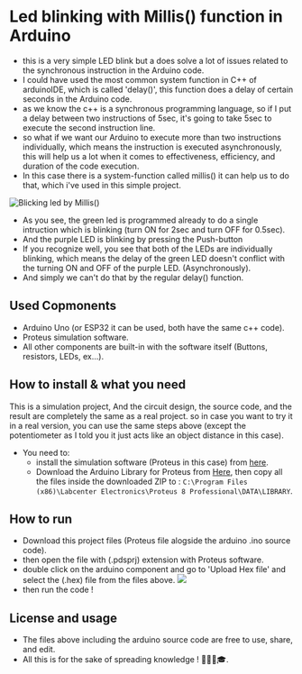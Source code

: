 
# Led blinking with Millis() function in Arduino
- this is a very simple LED blink but a does solve a lot of issues related to the synchronous instruction in the Arduino code.
- I could have used the most common system function in C++ of arduinoIDE, which is called 'delay()', this function does a delay of certain seconds in the Arduino code.
- as we know the c++ is a synchronous programming language, so if I put a delay between two instructions of 5sec, it's going to take 5sec to execute the second instruction line.
- so what if we want our Arduino to execute more than two instructions individually, which means the instruction is executed asynchronously, this will help us a lot when it comes to effectiveness, efficiency, and duration of the code execution.
- In this case there is a system-function called millis() it can help us to do that, which i've used in this simple project.


 ![Blicking led by Millis()](https://github.com/yahiaBSK/Led_Blink_by_millis-func_Arduino/assets/51094855/8414ae71-e9c3-4137-a988-12dfdefa4491)

- As you see, the green led is programmed already to do a single intruction which is blinking (turn ON for 2sec and turn OFF for 0.5sec).
- And the purple LED is blinking by pressing the Push-button
- If you recognize well, you see that both of the LEDs are individually blinking, which means the delay of the green LED doesn't conflict with the turning ON and OFF of the purple LED. (Asynchronously).
- And simply we can't do that by the regular delay() function.

 ## Used Copmonents

- Arduino Uno (or ESP32 it can be used, both have the same c++ code).
- Proteus simulation software.
- All other components are built-in with the software itself (Buttons, resistors, LEDs, ex...).

## How to install & what you need
This is a simulation project, And the circuit design, the source code, and the result are completely the same as a real project. so in case you want to try it in a real version, you can use the same steps above (except the potentiometer as I told you it just acts like an object distance in this case).
- You need to:
    - install the simulation software (Proteus in this case) from [here](https://filecr.com/windows/proteus/?id=394206745600).
    - Download the Arduino Library for Proteus from [Here](https://www.theengineeringprojects.com/2015/12/arduino-uno-library-proteus.html), then copy all the files inside the downloaded ZIP to : `C:\Program Files (x86)\Labcenter Electronics\Proteus 8 Professional\DATA\LIBRARY`.

## How to run
- Download this project files (Proteus file alogside the arduino .ino source code).
- then open the file with (.pdsprj) extension with Proteus software.
- double click on the arduino component and go to 'Upload Hex file' and select the (.hex) file from the files above.
    ![](https://i.ibb.co/tLck7m5/Screenshot-2024-04-11-184217.png)
- then run the code !

## License and usage
- The files above including the arduino source code are free to use, share, and edit.
- All this is for the sake of spreading knowledge ! 🧑‍🎓😎🎓.
